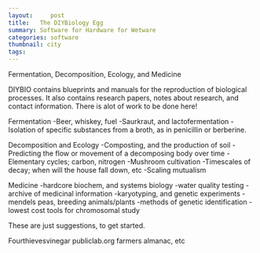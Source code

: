```yaml
---
layout:     post
title:   The DIYBiology Egg   
summary: Software for Hardware for Wetware
categories: software
thumbnail: city
tags:
---
```




Fermentation, Decomposition, Ecology, and Medicine

DIYBIO contains blueprints and manuals for the reproduction of biological processes. 
It also contains research papers, notes about research, and contact information.
There is alot of work to be done here!

Fermentation
	-Beer, whiskey, fuel
	-Saurkraut, and lactofermentation
	-Isolation of specific substances from a broth, as in penicillin or berberine.

Decomposition and Ecology
	-Composting, and the production of soil
	-Predicting the flow or movement of a decomposing body over time
	-Elementary cycles; carbon, nitrogen 
	-Mushroom cultivation
	-Timescales of decay; when will the house fall down, etc
	-Scaling mutualism

Medicine
	-hardcore biochem, and systems biology
	-water quality testing
	-archive of medicinal information
	-karyotyping, and genetic experiments
		-mendels peas, breeding animals/plants
		-methods of genetic identification
		-lowest cost tools for chromosomal study

These are just suggestions, to get started.

Fourthievesvinegar
publiclab.org
farmers almanac, etc
